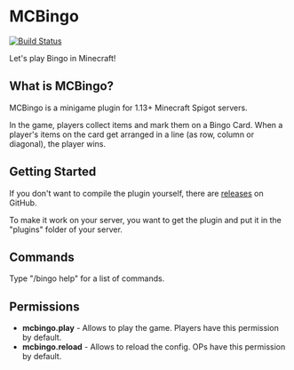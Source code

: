 # MCBingo

[![Build Status](https://travis-ci.org/Sunbread/MCBingo.svg?branch=master)](https://travis-ci.org/Sunbread/MCBingo)

Let's play Bingo in Minecraft!

## What is MCBingo?

MCBingo is a minigame plugin for 1.13+ Minecraft Spigot servers.

In the game, players collect items and mark them on a Bingo Card. When a player's items on the card get arranged in a line (as row, column or diagonal), the player wins.

## Getting Started

If you don't want to compile the plugin yourself, there are [releases](https://github.com/Sunbread/MCBingo/releases) on GitHub.

To make it work on your server, you want to get the plugin and put it in the "plugins" folder of your server.

## Commands

Type "/bingo help" for a list of commands.

## Permissions

- **mcbingo.play** - Allows to play the game. Players have this permission by default.
- **mcbingo.reload** - Allows to reload the config. OPs have this permission by default.
